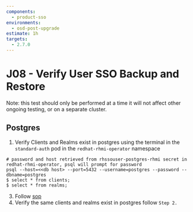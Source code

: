 ```yaml
---
components:
  - product-sso
environments:
  - osd-post-upgrade
estimate: 1h
targets:
  - 2.7.0
---
```


# J08 - Verify User SSO Backup and Restore

Note: this test should only be performed at a time it will not affect other ongoing testing, or on a separate cluster.

## Postgres

1. Verify Clients and Realms exist in postgres using the terminal in the `standard-auth` pod in the `redhat-rhmi-operator` namespace

```
# password and host retrieved from rhssouser-postgres-rhmi secret in redhat-rhmi-operator, psql will prompt for password
psql --host=<<db host> --port=5432 --username=postgres --password --dbname=postgres
$ select * from clients;
$ select * from realms;
```

3. Follow [sop](https://github.com/RHCloudServices/integreatly-help/blob/master/sops/2.x/backup_restore/user_sso_backup.md)
4. Verify the same clients and realms exist in postgres follow `Step 2.`
